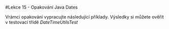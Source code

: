#Lekce 15 - Opakování Java Dates

Vrámci opakování vypracujte následující příklady. Výsledky si můžete ověřit v testovací třídě *DateTimeUtilsTest*